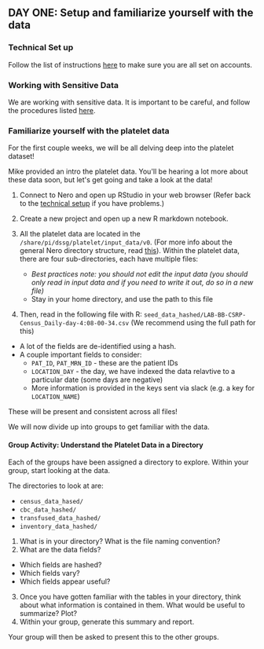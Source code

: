 
## DAY ONE: Setup and familiarize yourself with the data

### Technical Set up
Follow the list of instructions [here](../../resources/tech_setup/technical_setup.md) to make sure you are all set on accounts. 

### Working with Sensitive Data
We are working with sensitive data. It is important to be careful, and follow the procedures listed [here](../../resources/high_risk_data.md). 

### Familiarize yourself with the platelet data

For the first couple weeks, we will be all delving deep into the platelet dataset!

Mike provided an intro the platelet data. You'll be hearing a lot more about these data soon, but let's get going and take a look at the data!

1. Connect to Nero and open up RStudio in your web browser (Refer back to the [technical setup](../../resources/tech_setup/technical_setup.md) if you have problems.)

2. Create a new project and open up a new R markdown notebook.

3. All the platelet data are located in the `/share/pi/dssg/platelet/input_data/v0`. (For more info about the general Nero directory structure, read [this](../../resources/reference/nero_info.md)). 
Within the platelet data, there are four sub-directories, each have multiple files: 
   -   *Best practices note: you should not edit the input data (you should only read in input data and if you need to write it out, do so in a new file)*
   -  Stay in your home directory, and use the path to this file
   
4. Then, read in the following file with R:
 `seed_data_hashed/LAB-BB-CSRP-Census_Daily-day-4:08-00-34.csv`
 (We recommend using the full path for this)
  + A lot of the fields are de-identified using a hash.
  + A couple important fields to consider:
      * `PAT_ID`, `PAT_MRN_ID` - these are the patient IDs
      * `LOCATION_DAY` - the day, we have indexed the data relavtive to a particular date (some days are negative)
      * More information is provided in the keys sent via slack (e.g. a key for `LOCATION_NAME`)

  These will be present and consistent across all files!

We will now divide up into groups to get familiar with the data.

#### Group Activity: Understand the Platelet Data in a Directory
Each of the groups have been assigned a directory to explore. Within your group, start looking at the data.

The directories to look at are:
  * `census_data_hased/`
  * `cbc_data_hashed/`
  * `transfused_data_hashed/`
  * `inventory_data_hashed/`

1. What is in your directory? What is the file naming convention?
2. What are the data fields? 
  * Which fields are hashed? 
  * Which fields vary?
  * Which fields appear useful?
3. Once you have gotten familiar with the tables in your directory, think about what information is contained in them. What would be useful to summarize? Plot?
4. Within your group, generate this summary and report.

Your group will then be asked to present this to the other groups. 
